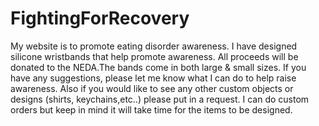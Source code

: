 # FightingForRecovery
My website is to promote eating disorder awareness. I have designed silicone wristbands that help promote awareness. All proceeds will be donated to the NEDA.The bands come in both large & small sizes. If you have any suggestions, please let me know what I can do to help raise awareness. Also if you would like to see any other custom objects or designs (shirts, keychains,etc..) please put in a request. I can do custom orders but keep in mind it will take time for the items to be designed.

